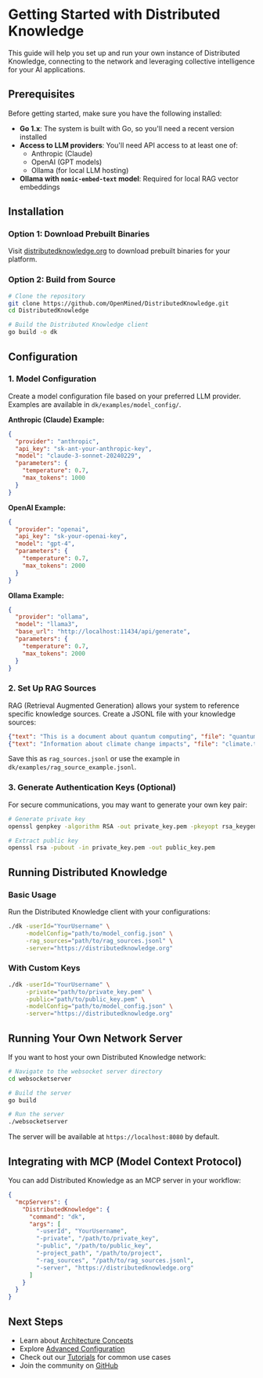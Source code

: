 # Getting Started with Distributed Knowledge

This guide will help you set up and run your own instance of Distributed Knowledge, connecting to the network and leveraging collective intelligence for your AI applications.

## Prerequisites

Before getting started, make sure you have the following installed:

- **Go 1.x**: The system is built with Go, so you'll need a recent version installed
- **Access to LLM providers**: You'll need API access to at least one of:
  - Anthropic (Claude)
  - OpenAI (GPT models)
  - Ollama (for local LLM hosting)
- **Ollama with `nomic-embed-text` model**: Required for local RAG vector embeddings

## Installation

### Option 1: Download Prebuilt Binaries

Visit [distributedknowledge.org](https://distributedknowledge.org) to download prebuilt binaries for your platform.

### Option 2: Build from Source

```bash
# Clone the repository
git clone https://github.com/OpenMined/DistributedKnowledge.git
cd DistributedKnowledge

# Build the Distributed Knowledge client
go build -o dk
```

## Configuration

### 1. Model Configuration

Create a model configuration file based on your preferred LLM provider. Examples are available in `dk/examples/model_config/`.

**Anthropic (Claude) Example:**

```json
{
  "provider": "anthropic",
  "api_key": "sk-ant-your-anthropic-key",
  "model": "claude-3-sonnet-20240229",
  "parameters": {
    "temperature": 0.7,
    "max_tokens": 1000
  }
}
```

**OpenAI Example:**

```json
{
  "provider": "openai",
  "api_key": "sk-your-openai-key",
  "model": "gpt-4",
  "parameters": {
    "temperature": 0.7,
    "max_tokens": 2000
  }
}
```

**Ollama Example:**

```json
{
  "provider": "ollama",
  "model": "llama3",
  "base_url": "http://localhost:11434/api/generate",
  "parameters": {
    "temperature": 0.7,
    "max_tokens": 2000
  }
}
```

### 2. Set Up RAG Sources

RAG (Retrieval Augmented Generation) allows your system to reference specific knowledge sources. Create a JSONL file with your knowledge sources:

```json
{"text": "This is a document about quantum computing", "file": "quantum.txt"}
{"text": "Information about climate change impacts", "file": "climate.txt"}
```

Save this as `rag_sources.jsonl` or use the example in `dk/examples/rag_source_example.jsonl`.

### 3. Generate Authentication Keys (Optional)

For secure communications, you may want to generate your own key pair:

```bash
# Generate private key
openssl genpkey -algorithm RSA -out private_key.pem -pkeyopt rsa_keygen_bits:2048

# Extract public key
openssl rsa -pubout -in private_key.pem -out public_key.pem
```

## Running Distributed Knowledge

### Basic Usage

Run the Distributed Knowledge client with your configurations:

```bash
./dk -userId="YourUsername" \
     -modelConfig="path/to/model_config.json" \
     -rag_sources="path/to/rag_sources.jsonl" \
     -server="https://distributedknowledge.org"
```

### With Custom Keys

```bash
./dk -userId="YourUsername" \
     -private="path/to/private_key.pem" \
     -public="path/to/public_key.pem" \
     -modelConfig="path/to/model_config.json" \
     -server="https://distributedknowledge.org"
```

## Running Your Own Network Server

If you want to host your own Distributed Knowledge network:

```bash
# Navigate to the websocket server directory
cd websocketserver

# Build the server
go build

# Run the server
./websocketserver
```

The server will be available at `https://localhost:8080` by default.

## Integrating with MCP (Model Context Protocol)

You can add Distributed Knowledge as an MCP server in your workflow:

```json
{
  "mcpServers": {
    "DistributedKnowledge": {
      "command": "dk",
      "args": [
        "-userId", "YourUsername",
        "-private", "/path/to/private_key",
        "-public", "/path/to/public_key",
        "-project_path", "/path/to/project",
        "-rag_sources", "/path/to/rag_sources.jsonl",
        "-server", "https://distributedknowledge.org"
      ]
    }
  }
}
```

## Next Steps

- Learn about [Architecture Concepts](../architecture/overview.md)
- Explore [Advanced Configuration](../configuration/advanced.md)
- Check out our [Tutorials](../tutorials/basic_usage.md) for common use cases
- Join the community on [GitHub](https://github.com/OpenMined/DistributedKnowledge)
